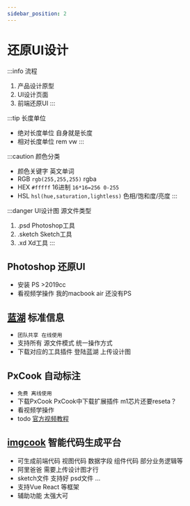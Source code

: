 ```yaml
---
sidebar_position: 2
---
```


# 还原UI设计
:::info 流程
1. 产品设计原型
2. UI设计页面
3. 前端还原UI
:::

:::tip 长度单位
- 绝对长度单位 自身就是长度
- 相对长度单位 rem vw
:::

:::caution 颜色分类
- 颜色关键字 英文单词
- RGB `rgb(255,255,255)` rgba
- HEX `#fffff` 16进制 `16*16=256 0-255`
- HSL `hsl(hue,saturation,lightless)` 色相/饱和度/亮度
:::

:::danger UI设计图 源文件类型
1. .psd Photoshop工具
2. .sketch Sketch工具
3. .xd Xd工具
:::

## Photoshop 还原UI
- 安装 PS >2019cc
- 看视频学操作 我的macbook air 还没有PS

## [蓝湖](https://lanhuapp.com/) 标准信息
- `团队共享 在线使用`
- 支持所有 源文件模式 统一操作方式
- 下载对应的工具插件 登陆蓝湖 上传设计图

## PxCook 自动标注
- `免费 离线使用`
- 下载PxCook PxCook中下载扩展插件 m1芯片还要reseta？
- 看视频学操作
- todo [官方视频教程](https://fancynode.com.cn/pxcook/docs)

## [imgcook](https://www.imgcook.com/) 智能代码生成平台
- 可生成前端代码 视图代码 数据字段 组件代码 部分业务逻辑等
- 阿里爸爸 需要上传设计图才行
- sketch文件 支持好 psd文件 ...
- 支持Vue React 等框架
- 辅助功能 太强大可

